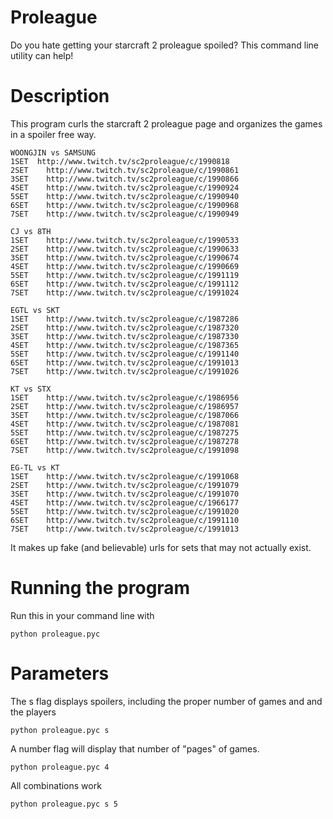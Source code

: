Proleague
=========

Do you hate getting your starcraft 2 proleague spoiled? This command line utility can help!

# Description
This program curls the starcraft 2 proleague page and organizes the games in a spoiler free way.    

    WOONGJIN vs SAMSUNG
    1SET  http://www.twitch.tv/sc2proleague/c/1990818
    2SET	http://www.twitch.tv/sc2proleague/c/1990861
    3SET	http://www.twitch.tv/sc2proleague/c/1990866
    4SET	http://www.twitch.tv/sc2proleague/c/1990924
    5SET	http://www.twitch.tv/sc2proleague/c/1990940
    6SET	http://www.twitch.tv/sc2proleague/c/1990968
    7SET	http://www.twitch.tv/sc2proleague/c/1990949
     
    CJ vs 8TH
    1SET	http://www.twitch.tv/sc2proleague/c/1990533
    2SET	http://www.twitch.tv/sc2proleague/c/1990633
    3SET	http://www.twitch.tv/sc2proleague/c/1990674
    4SET	http://www.twitch.tv/sc2proleague/c/1990669
    5SET	http://www.twitch.tv/sc2proleague/c/1991119
    6SET	http://www.twitch.tv/sc2proleague/c/1991112
    7SET	http://www.twitch.tv/sc2proleague/c/1991024
     
    EGTL vs SKT
    1SET	http://www.twitch.tv/sc2proleague/c/1987286
    2SET	http://www.twitch.tv/sc2proleague/c/1987320
    3SET	http://www.twitch.tv/sc2proleague/c/1987330
    4SET	http://www.twitch.tv/sc2proleague/c/1987365
    5SET	http://www.twitch.tv/sc2proleague/c/1991140
    6SET	http://www.twitch.tv/sc2proleague/c/1991013
    7SET	http://www.twitch.tv/sc2proleague/c/1991026
     
    KT vs STX
    1SET	http://www.twitch.tv/sc2proleague/c/1986956
    2SET	http://www.twitch.tv/sc2proleague/c/1986957
    3SET	http://www.twitch.tv/sc2proleague/c/1987066
    4SET	http://www.twitch.tv/sc2proleague/c/1987081
    5SET	http://www.twitch.tv/sc2proleague/c/1987275
    6SET	http://www.twitch.tv/sc2proleague/c/1987278
    7SET	http://www.twitch.tv/sc2proleague/c/1991098
     
    EG-TL vs KT
    1SET	http://www.twitch.tv/sc2proleague/c/1991068
    2SET	http://www.twitch.tv/sc2proleague/c/1991079
    3SET	http://www.twitch.tv/sc2proleague/c/1991070
    4SET	http://www.twitch.tv/sc2proleague/c/1966177
    5SET	http://www.twitch.tv/sc2proleague/c/1991020
    6SET	http://www.twitch.tv/sc2proleague/c/1991110
    7SET	http://www.twitch.tv/sc2proleague/c/1991013
    
It makes up fake (and believable) urls for sets that may not actually exist.

# Running the program
Run this in your command line with 

    python proleague.pyc
    
# Parameters
The s flag displays spoilers, including the proper number of games and and the players

    python proleague.pyc s

A number flag will display that number of "pages" of games. 

    python proleague.pyc 4
    
All combinations work

    python proleague.pyc s 5

